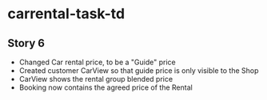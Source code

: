 # carrental-task-td



## Story 6

* Changed Car rental price, to be a "Guide" price
* Created customer CarView so that guide price is only visible to the Shop
* CarView shows the rental group blended price
* Booking now contains the agreed price of the Rental

